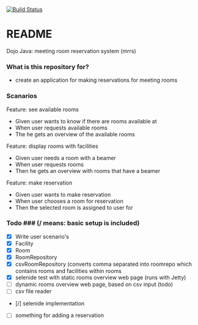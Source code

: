 [![Build Status](https://travis-ci.org/gerlof85/meeting-room-system.svg?branch=master)](https://travis-ci.org/gerlof85/meeting-room-system)

# README #

Dojo Java: meeting room reservation system (mrrs)


### What is this repository for? ###

* create an application for making reservations for meeting rooms

### Scanarios ####

Feature: see available rooms
- Given user wants to know if there are rooms available at <time>
- When user requests available rooms
- The he gets an overview of the available rooms

Feature: display rooms with facilities
- Given user needs a room with a beamer
- When user requests rooms
- Then he gets an overview with rooms that have a beamer

Feature: make reservation
- Given user wants to make reservation
- When user chooses a room for reservation
- Then the selected room is assigned to user for <time>


### Todo ###  (/ means: basic setup is included)
- [x] Write user scenario's
- [x] Facility
- [x] Room
- [x] RoomRepository
- [x] csvRoomRepository (converts comma separated into roomrepo which contains rooms and facilities within rooms 
- [x] selenide test with static rooms overview web page (runs with Jetty)
- [ ] dynamic rooms overview web page, based on csv input (todo)
- [ ] csv file reader
- [/] selenide implementation
- [ ] something for adding a reservation